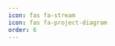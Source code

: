 ```yaml
---
icon: fas fa-stream
icon: fas fa-project-diagram
order: 6
---
```


<!DOCTYPE html>
<html lang="en">
<head>
    <meta charset="UTF-8">
    <meta name="viewport" content="width=device-width, initial-scale=1.0">
    <title>Project Showcase</title>
    <link rel="stylesheet" href="https://cdnjs.cloudflare.com/ajax/libs/font-awesome/5.15.4/css/all.min.css">
    <style>
        /* Style for the project items */
        .project-item summary {
            font-size: 18px;
            font-weight: bold;
            padding: 10px;
            background-color: rgba(100, 149, 237, 0.2);
            border-radius: 5px;
            cursor: pointer;
            transition: background-color 0.3s ease, color 0.3s ease;
            margin-bottom: 8px;
        }

        .project-item[open] summary {
            background-color: rgba(100, 149, 237, 0.7);
            color: #fff;
        }

        .project-item div {
            padding: 10px;
            background-color: rgba(245, 245, 245, 0.2); /* Lighter inner background */
            border-radius: 5px;
            transition: max-height 0.4s ease-in-out;
            overflow: hidden;
            max-height: 0;
        }

        .project-item[open] div {
            max-height: 1000px; /* Allows space for expanded content */
            padding: 15px;
        }

        .project-item {
            border: 1px solid #ddd;
            box-shadow: 0 2px 10px rgba(0, 0, 0, 0.05);
            border-radius: 8px;
            margin-bottom: 15px;
            transition: transform 0.2s ease;
        }

        .project-item summary:hover {
            background-color: rgba(100, 149, 237, 0.5);
            color: #fff;
        }

        .project-item:hover {
            transform: translateY(-5px);
        }
    </style>
</head>
<body>

<h2><i class="fas fa-stream"></i> Project Showcase</h2>
<div id="github-projects">
    <!-- Projects will be injected here -->
</div>

<script>
    async function loadProjects() {
        try {
            const response = await fetch('{{ "/assets/projects.json" | relative_url }}');
            const repos = await response.json();

            const excludedRepos = ['devakhilus.github.io', 'devakhilus']; // Repos to exclude
            const projectContainer = document.getElementById('github-projects');

            repos
                .filter(repo => !excludedRepos.includes(repo.name)) // Filter out the excluded repos
                .forEach(repo => {
                    // Create the structure for each project item
                    const projectItem = document.createElement('details');
                    projectItem.classList.add('project-item');

                    const projectSummary = document.createElement('summary');
                    projectSummary.textContent = repo.name;

                    const projectInfo = document.createElement('div');
                    projectInfo.innerHTML = `
                        <p><strong>Description:</strong> ${repo.description || 'No description available.'}</p>
                        <p><strong>Language:</strong> ${repo.language || 'N/A'}</p>
                        <p><a href="${repo.html_url}" target="_blank">View Repository</a></p>
                    `;

                    // Append summary and info to the project item
                    projectItem.appendChild(projectSummary);
                    projectItem.appendChild(projectInfo);

                    // Append the project item to the container
                    projectContainer.appendChild(projectItem);
                });
        } catch (error) {
            console.error('Error loading projects:', error);
        }
    }

    // Load projects when the page loads
    document.addEventListener('DOMContentLoaded', loadProjects);
</script>

</body>
</html>
